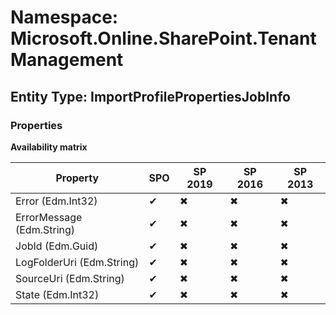 # Namespace: Microsoft.Online.SharePoint.TenantManagement

## Entity Type: ImportProfilePropertiesJobInfo

### Properties

**Availability matrix**

Property | SPO | SP 2019 | SP 2016 | SP 2013
----------|-----|---------|---------|--------
Error (Edm.Int32) | ✔ | ✖ | ✖ | ✖
ErrorMessage (Edm.String) | ✔ | ✖ | ✖ | ✖
JobId (Edm.Guid) | ✔ | ✖ | ✖ | ✖
LogFolderUri (Edm.String) | ✔ | ✖ | ✖ | ✖
SourceUri (Edm.String) | ✔ | ✖ | ✖ | ✖
State (Edm.Int32) | ✔ | ✖ | ✖ | ✖

